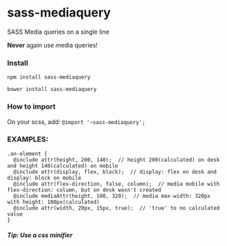 # sass-mediaquery
SASS Media queries on a single line

**Never** again use media queries!


### Install

`npm install sass-mediaquery`

`bower install sass-mediaquery`


### How to import

On your scss, add:
`@import '~sass-mediaquery';`


### EXAMPLES:

```
.an-element {
  @include attr(height, 200, 140);  // height 200(calculated) on desk and height 140(calculated) on mobile
  @include attr(display, flex, block);  // display: flex on desk and display: block on mobile
  @include attr(flex-direction, false, column);  // media mobile with flex-direction: column, but on desk wasn't created
  @include mediaAttr(height, 100, 320);  // media max-width: 320px with height: 100px(calculated)
  @include attr(width, 20px, 15px, true);  // 'true' to no calculated value
}
```

##### Tip: Use a css minifier